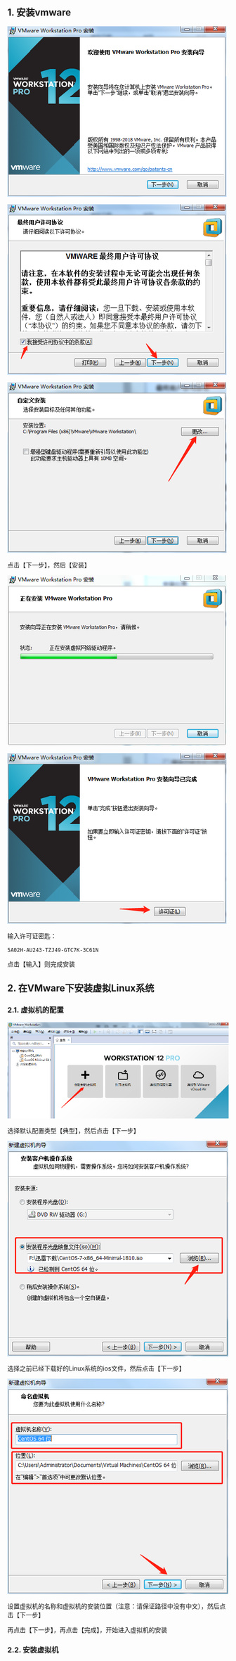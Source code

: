 ## 1. 安装vmware

![](./picture/vmware-tutorial-1.png)

![](./picture/vmware-tutorial-2.png)

![](./picture/vmware-tutorial-3.png)

点击【下一步】，然后【安装】

![](./picture/vmware-tutorial-4.png)

![](./picture/vmware-tutorial-5.png)

输入许可证密匙：

```
5A02H-AU243-TZJ49-GTC7K-3C61N
```

点击【输入】则完成安装

## 2. 在VMware下安装虚拟Linux系统

### 2.1. 虚拟机的配置

![](./picture/vmware-tutorial-6.png)

选择默认配置类型【典型】，然后点击【下一步】

![](./picture/vmware-tutorial-7.png)

选择之前已经下载好的Linux系统的ios文件，然后点击【下一步】

![](./picture/vmware-tutorial-8.png)

设置虚拟机的名称和虚拟机的安装位置（注意：请保证路径中没有中文），然后点击【下一步】

再点击【下一步】，再点击【完成】，开始进入虚拟机的安装

### 2.2. 安装虚拟机
